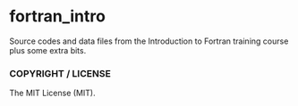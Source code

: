 fortran_intro
=============

Source codes and data files from the Introduction to Fortran training course plus some extra bits.

### COPYRIGHT / LICENSE

The MIT License (MIT).
